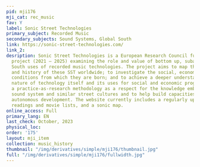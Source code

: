 ```yaml
---
pid: mji176
mji_cat: rec_music
fav: Y
label: Sonic Street Technologies
primary_subject: Recorded Music
secondary_subjects: Sound Systems, Global South
link: https://sonic-street-technologies.com/
link_2: 
desription: Sonic Street Technologies is a European Research Council funded research
  project (2021 – 2025) examining the role and value of bottom up, subaltern and Global
  South uses of recorded music technologies. The project aims to map the distribution
  and history of these SST worldwide; to investigate the social, economic and cultural
  conditions from which they are born; and to achieve a deeper understanding of the
  nature of technology itself and its uses for social and economic progress. SST adopts
  a practice-as-research methodology as a respect for the knowledge embodied in current
  sound system and similar street cultures and to help build capacities for their
  autonomous development. The website currently includes a regularly updated blog,
  readings and movie lists, and a sonic map.
online_access: Full
primary_lang: EN
last_check: October, 2023
physical_loc: 
order: '175'
layout: mji_item
collection: music_history
thumbnail: "/img/derivatives/simple/mji176/thumbnail.jpg"
full: "/img/derivatives/simple/mji176/fullwidth.jpg"
---
```

